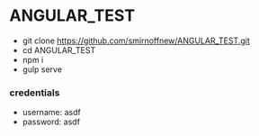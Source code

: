 # ANGULAR_TEST

- git clone https://github.com/smirnoffnew/ANGULAR_TEST.git
- cd ANGULAR_TEST
- npm i
- gulp serve

### credentials
- username: asdf
- password: asdf